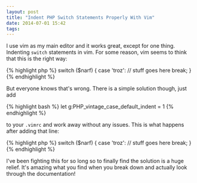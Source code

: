 ```yaml
---
layout: post
title: "Indent PHP Switch Statements Properly With Vim"
date: 2014-07-01 15:42
tags: 
---
```

I use vim as my main editor and it works great, except for one thing. Indenting `switch`
statements in vim. For some reason, vim seems to think that this is the right way:

{% highlight php %}
switch ($narf) {
case 'troz':
    // stuff goes here
    break;
}
{% endhighlight %}

But everyone knows that's wrong. There is a simple solution though, just add

{% highlight bash %}
let g:PHP_vintage_case_default_indent = 1
{% endhighlight %}

to your `.vimrc` and work away without any issues. This is what happens after adding
that line:

{% highlight php %}
switch ($narf) {
    case 'troz':
        // stuff goes here
        break;
}
{% endhighlight %}

I've been fighting this for so long so to finally find the solution is a huge relief.
It's amazing what you find when you break down and actually look through the 
documentation!
